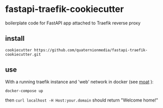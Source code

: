 # fastapi-traefik-cookiecutter
boilerplate code for FastAPI app attached to Traefik reverse proxy

## install

`cookiecutter https://github.com/quaternionmedia/fastapi-traefik-cookiecutter.git`

## use
With a running traefik instance and 'web' network in docker (see [moat](https://github.com/quaternionmedia/moat) ):

`docker-compose up`

then `curl localhost -H Host:your.domain` should return "Welcome home!"
